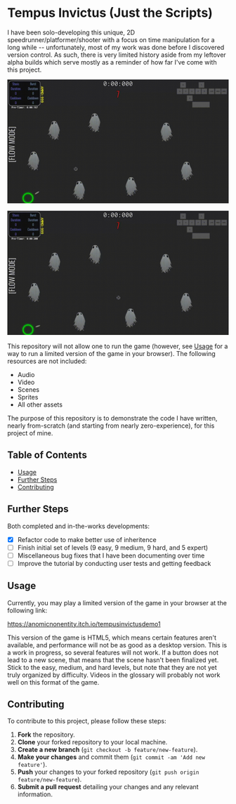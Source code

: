 # Tempus Invictus (Just the Scripts)

I have been solo-developing this unique, 2D speedrunner/platformer/shooter with a focus on time manipulation for a long while -- unfortunately, most of my work was done before I discovered version control. As such, there is very limited history aside from my leftover alpha builds which serve mostly as a reminder of how far I've come with this project.

![Burst demo](BurstDemo.gif "Demonstration of the 'Burst' time manipulation ability.")

![Stasis demo](StasisDemo.gif "Demonstration of the 'Stasis' time manipulation ability.")

This repository will not allow one to run the game (however, see [Usage](#usage) for a way to run a limited version of the game in your browser). The following resources are not included:

- Audio
- Video
- Scenes
- Sprites
- All other assets

The purpose of this repository is to demonstrate the code I have written, nearly from-scratch (and starting from nearly zero-experience), for this project of mine.

## Table of Contents

- [Usage](#usage)
- [Further Steps](#further-steps)
- [Contributing](#contributing)

## Further Steps

Both completed and in-the-works developments:

- [x] Refactor code to make better use of inheritence
- [ ] Finish initial set of levels (9 easy, 9 medium, 9 hard, and 5 expert)
- [ ] Miscellaneous bug fixes that I have been documenting over time
- [ ] Improve the tutorial by conducting user tests and getting feedback

## Usage

Currently, you may play a limited version of the game in your browser at the following link:

https://anomicnonentity.itch.io/tempusinvictusdemo1

This version of the game is HTML5, which means certain features aren't available, and performance will not be as good as a desktop version. This is a work in progress, so several features will not work. If a button does not lead to a new scene, that means that the scene hasn't been finalized yet. Stick to the easy, medium, and hard levels, but note that they are not yet truly organized by difficulty. Videos in the glossary will probably not work well on this format of the game.

## Contributing

To contribute to this project, please follow these steps:

1. **Fork** the repository.
2. **Clone** your forked repository to your local machine.
3. **Create a new branch** (`git checkout -b feature/new-feature`).
4. **Make your changes** and commit them (`git commit -am 'Add new feature'`).
5. **Push** your changes to your forked repository (`git push origin feature/new-feature`).
6. **Submit a pull request** detailing your changes and any relevant information.
